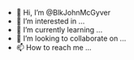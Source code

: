 - 👋 Hi, I’m @BlkJohnMcGyver
- 👀 I’m interested in ...
- 🌱 I’m currently learning ...
- 💞️ I’m looking to collaborate on ...
- 📫 How to reach me ...

<!---
BlkJohnMcGyver/BlkJohnMcGyver is a ✨ special ✨ repository because its `README.md` (this file) appears on your GitHub profile.
You can click the Preview link to take a look at your changes.
--->
